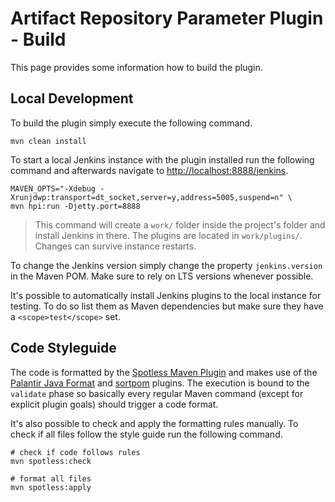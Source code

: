 # Artifact Repository Parameter Plugin - Build

This page provides some information how to build the plugin.

## Local Development

To build the plugin simply execute the following command.
```
mvn clean install
```

To start a local Jenkins instance with the plugin installed run the following command
and afterwards navigate to [http://localhost:8888/jenkins](http://localhost:8888/jenkins).
```
MAVEN_OPTS="-Xdebug -Xrunjdwp:transport=dt_socket,server=y,address=5005,suspend=n" \
mvn hpi:run -Djetty.port=8888
```

> This command will create a `work/` folder inside the project's folder and install
> Jenkins in there. The plugins are located in `work/plugins/`. Changes can survive
> instance restarts.

To change the Jenkins version simply change the property `jenkins.version` in the 
Maven POM. Make sure to rely on LTS versions whenever possible. 

It's possible to automatically install Jenkins plugins to the local instance for testing.
To do so list them as Maven dependencies but make sure they have a `<scope>test</scope>`
set.

## Code Styleguide

The code is formatted by the [Spotless Maven Plugin][link0] and makes use of the
[Palantir Java Format][link1] and [sortpom][link2] plugins. The execution is bound to the
`validate` phase so basically every regular Maven command (except for explicit plugin goals)
should trigger a code format.

It's also possible to check and apply the formatting rules manually. To check if all 
files follow the style guide run the following command.

```
# check if code follows rules
mvn spotless:check

# format all files
mvn spotless:apply
```


[link0]: https://github.com/diffplug/spotless/tree/main/plugin-maven
[link1]: https://github.com/palantir/palantir-java-format
[link2]: https://github.com/Ekryd/sortpom
